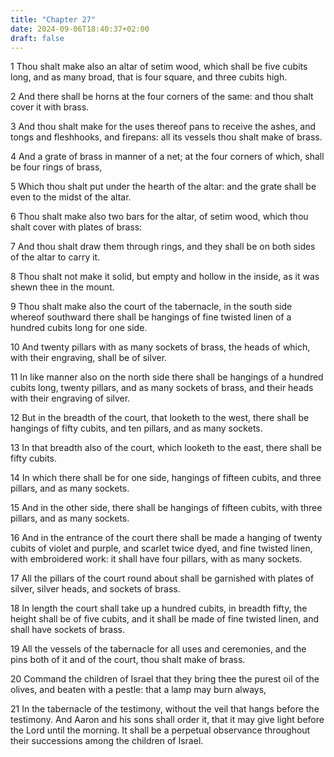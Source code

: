 ```yaml
---
title: "Chapter 27"
date: 2024-09-06T18:40:37+02:00
draft: false
---
```




1 Thou shalt make also an altar of setim wood, which shall be five cubits long, and as many broad, that is four square, and three cubits high.

2 And there shall be horns at the four corners of the same: and thou shalt cover it with brass.

3 And thou shalt make for the uses thereof pans to receive the ashes, and tongs and fleshhooks, and firepans: all its vessels thou shalt make of brass.

4 And a grate of brass in manner of a net; at the four corners of which, shall be four rings of brass,

5 Which thou shalt put under the hearth of the altar: and the grate shall be even to the midst of the altar.

6 Thou shalt make also two bars for the altar, of setim wood, which thou shalt cover with plates of brass:

7 And thou shalt draw them through rings, and they shall be on both sides of the altar to carry it.

8 Thou shalt not make it solid, but empty and hollow in the inside, as it was shewn thee in the mount.

9 Thou shalt make also the court of the tabernacle, in the south side whereof southward there shall be hangings of fine twisted linen of a hundred cubits long for one side.

10 And twenty pillars with as many sockets of brass, the heads of which, with their engraving, shall be of silver.

11 In like manner also on the north side there shall be hangings of a hundred cubits long, twenty pillars, and as many sockets of brass, and their heads with their engraving of silver.

12 But in the breadth of the court, that looketh to the west, there shall be hangings of fifty cubits, and ten pillars, and as many sockets.

13 In that breadth also of the court, which looketh to the east, there shall be fifty cubits.

14 In which there shall be for one side, hangings of fifteen cubits, and three pillars, and as many sockets.

15 And in the other side, there shall be hangings of fifteen cubits, with three pillars, and as many sockets.

16 And in the entrance of the court there shall be made a hanging of twenty cubits of violet and purple, and scarlet twice dyed, and fine twisted linen, with embroidered work: it shall have four pillars, with as many sockets.

17 All the pillars of the court round about shall be garnished with plates of silver, silver heads, and sockets of brass.

18 In length the court shall take up a hundred cubits, in breadth fifty, the height shall be of five cubits, and it shall be made of fine twisted linen, and shall have sockets of brass.

19 All the vessels of the tabernacle for all uses and ceremonies, and the pins both of it and of the court, thou shalt make of brass.

20 Command the children of Israel that they bring thee the purest oil of the olives, and beaten with a pestle: that a lamp may burn always,

21 In the tabernacle of the testimony, without the veil that hangs before the testimony. And Aaron and his sons shall order it, that it may give light before the Lord until the morning. It shall be a perpetual observance throughout their successions among the children of Israel.

